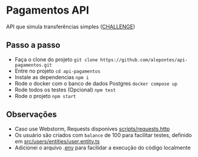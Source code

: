 # Pagamentos API 
API que simula transferências simples ([CHALLENGE](CHALLENGE.md))

## Passo a passo 
- Faça o clone do projeto `git clone https://github.com/alepontes/api-pagamentos.git`
- Entre no projeto `cd api-pagamentos`
- Instale as dependencias `npm i`
- Rode o docker com o banco de dados Postgres `docker compose up`
- Rode todos os testes (Opcional) `npm test`
- Rode o projeto `npm start`

## Observações
- Caso use Webstorm, Requests disponíves [scripts/requests.http](scripts/requests.http)
- Os usuário são criados com `balance` de 100 para facilitar testes, definido em [src/users/entities/user.entity.ts](src/users/entities/user.entity.ts)
- Adicionei o arquivo .[env](.env) para facilidar a execução do código localmente